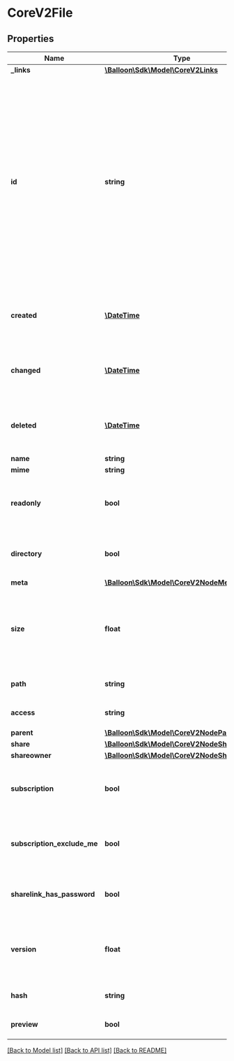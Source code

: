 # CoreV2File

## Properties
Name | Type | Description | Notes
------------ | ------------- | ------------- | -------------
**_links** | [**\Balloon\Sdk\Model\CoreV2Links**](CoreV2Links.md) |  | [optional] 
**id** | **string** | Unique 12-byte resource identifier. Note this is a MongoDB ObjectId. The name is the standard resource identifier, the id only useful to verify that a given resource was completely recreated. An ID is immutable and will be created on the server. | [optional] 
**created** | [**\DateTime**](\DateTime.md) | ISO 8601 timestamp when the resource was created. | [optional] 
**changed** | [**\DateTime**](\DateTime.md) | ISO 8601 timestamp when the resource was changed. | [optional] 
**deleted** | [**\DateTime**](\DateTime.md) | ISO 8601 timestamp when the resource was deleted. | [optional] 
**name** | **string** | Node name. | [optional] 
**mime** | **string** | Mimetype. | [optional] 
**readonly** | **bool** | Readonly only affects the content of the node but not metadata. | [optional] [default to false]
**directory** | **bool** | If node is of type Collection this flag is true. | [optional] [default to false]
**meta** | [**\Balloon\Sdk\Model\CoreV2NodeMeta**](CoreV2NodeMeta.md) |  | [optional] 
**size** | **float** | The size in bytes. If the node is of type collection the size is the number of child nodes. | [optional] 
**path** | **string** | The path abstraction of the node. | [optional] 
**access** | **string** | Access level. | [optional] [default to 'rw']
**parent** | [**\Balloon\Sdk\Model\CoreV2NodeParent**](CoreV2NodeParent.md) |  | [optional] 
**share** | [**\Balloon\Sdk\Model\CoreV2NodeShare**](CoreV2NodeShare.md) |  | [optional] 
**shareowner** | [**\Balloon\Sdk\Model\CoreV2NodeShareowner**](CoreV2NodeShareowner.md) |  | [optional] 
**subscription** | **bool** | Is true if the user has an active subscription on this node. | [optional] [default to false]
**subscription_exclude_me** | **bool** | Subscription excludes actions from the subscribed user itself. | [optional] [default to false]
**sharelink_has_password** | **bool** | Is true if the node has a protected public sharelink. | [optional] [default to false]
**version** | **float** | The content version. Does increase if the content gets changed. | [optional] 
**hash** | **string** | MD5 content checksum. | [optional] 
**preview** | **bool** | Is true if there is a preview | [optional] 

[[Back to Model list]](../README.md#documentation-for-models) [[Back to API list]](../README.md#documentation-for-api-endpoints) [[Back to README]](../README.md)


